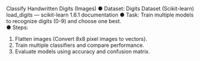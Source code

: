 Classify Handwritten Digits (Images) 
● Dataset: Digits Dataset (Scikit-learn) load_digits — scikit-learn 1.6.1 documentation 
● Task: Train multiple models to recognize digits (0-9) and choose one best.  
● Steps: 
1. Flatten images (Convert 8x8 pixel images to vectors). 
2. Train multiple classifiers and compare performance. 
3. Evaluate models using accuracy and confusion matrix. 
